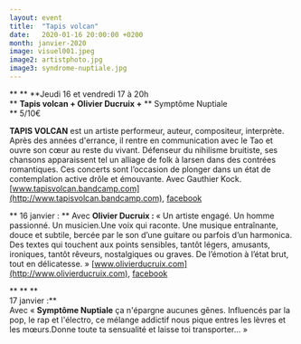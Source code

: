 ```yaml
---
layout: event
title:  "Tapis volcan"
date:   2020-01-16 20:00:00 +0200
month: janvier-2020
image: visuel001.jpeg
image2: artistphoto.jpg
image3: syndrome-nuptiale.jpg
---
```


**
**
**Jeudi 16 et vendredi 17 à 20h  
** **Tapis volcan + Olivier Ducruix +** ** Symptôme Nuptiale  
** 5/10€

**TAPIS VOLCAN** est un artiste performeur, auteur, compositeur, interprète. Après des années d'errance, il rentre en communication avec le Tao et ouvre son cœur au reste du vivant. Défenseur du nihilisme bruitiste, ses chansons apparaissent tel un alliage de folk à larsen dans des contrées romantiques. Ces concerts sont l’occasion de plonger dans un état de contemplation active drôle et émouvante. Avec Gauthier Kock. [www.tapisvolcan.bandcamp.com](http://www.tapisvolcan.bandcamp.com), [facebook](https://www.facebook.com/TapisVolcan)


**
16 janvier :  ** Avec <b style="color:var(--color-text);">Olivier Ducruix : </b>« Un artiste engagé. Un homme passionné. Un musicien.Une voix qui raconte. Une musique entraînante, douce et subtile, bercée par le son d’une guitare ou parfois d’un harmonica. Des textes qui touchent aux points sensibles, tantôt légers, amusants, ironiques, tantôt rêveurs, nostalgiques ou graves. De l’émotion à l’état brut, tout en délicatesse. » [www.olivierducruix.com](http://www.olivierducruix.com), [facebook](https://www.facebook.com/olivierducruixchanson/)




**
**
**  
17 janvier :** <br /> Avec « **Symptôme Nuptiale** ça n'épargne aucunes gênes. Influencés par la pop, le rap et l'électro, ce mélange addictif nous pique entres les lèvres et les mœurs.Donne toute ta sensualité et laisse toi transporter... »
